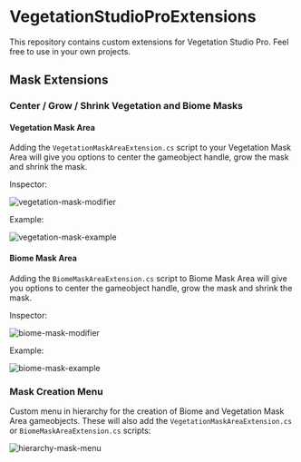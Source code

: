# VegetationStudioProExtensions

This repository contains custom extensions for Vegetation Studio Pro. Feel free to use in your own projects.

## Mask Extensions

### Center / Grow / Shrink Vegetation and Biome Masks

#### Vegetation Mask Area

Adding the ```VegetationMaskAreaExtension.cs``` script to your Vegetation Mask Area will give you options to center the gameobject handle, grow the mask and shrink the mask.

Inspector:

![vegetation-mask-modifier](https://user-images.githubusercontent.com/10963432/53321440-ca526680-38d8-11e9-99ba-62faeb92a5fd.png)

Example:

![vegetation-mask-example](https://user-images.githubusercontent.com/10963432/53322065-8d876f00-38da-11e9-958a-f452a3149cc2.gif)


#### Biome Mask Area

Adding the ```BiomeMaskAreaExtension.cs``` script to Biome Mask Area will give you options to center the gameobject handle, grow the mask and shrink the mask.

Inspector:

![biome-mask-modifier](https://user-images.githubusercontent.com/10963432/53321441-ca526680-38d8-11e9-8a27-918483777045.png)

Example:

![biome-mask-example](https://user-images.githubusercontent.com/10963432/53323770-60898b00-38df-11e9-9842-284e784c54d2.gif)

### Mask Creation Menu

Custom menu in hierarchy for the creation of Biome and Vegetation Mask Area gameobjects. These will also add the ```VegetationMaskAreaExtension.cs``` or ```BiomeMaskAreaExtension.cs``` scripts:

![hierarchy-mask-menu](https://user-images.githubusercontent.com/10963432/53320727-c7ef0d00-38d6-11e9-9a72-59baae57face.png)

